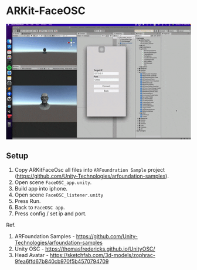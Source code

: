 # ARKit-FaceOSC 
<img src="https://github.com/shinn716/ARKit-FaceOSC/blob/main/images/demo.gif" /></a>  

## Setup
1. Copy ARKitFaceOsc all files into `ARFoundration Sample` project (https://github.com/Unity-Technologies/arfoundation-samples).
2. Open scene `FaceOSC_app.unity`.
3. Build app into iphone.
4. Open scene `FaceOSC_listener.unity`
5. Press Run.
6. Back to `FaceOSC app`.
7. Press config / set ip and port.

Ref.
1. ARFoundation Samples - https://github.com/Unity-Technologies/arfoundation-samples
2. Unity OSC - https://thomasfredericks.github.io/UnityOSC/
3. Head Avatar - https://sketchfab.com/3d-models/zophrac-9fea6ffd67b840cb970f5b4570794709
